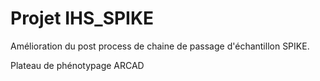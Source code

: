 # Projet IHS_SPIKE

Amélioration du post process de chaine de passage d'échantillon SPIKE.

Plateau de phénotypage ARCAD
